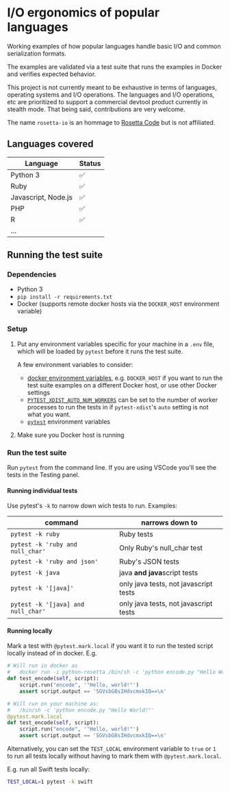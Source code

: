 # I/O ergonomics of popular languages

Working examples of how popular languages handle basic I/O and common serialization formats.

The examples are validated via a test suite that runs the examples in Docker and verifies expected behavior.

This project is not currently meant to be exhaustive in terms of languages, operating systems and I/O operations. The languages and I/O operations, etc are prioritized to support a commercial devtool product currently in stealth mode. That being said, contributions are very welcome.

The name `rosetta-io` is an hommage to [Rosetta Code](https://rosettacode.org/wiki/Rosetta_Code) but is not affiliated.

## Languages covered

| Language            | Status      |
| ------------------- | ----------- |
| Python 3            | ✅          |
| Ruby                | ✅          |
| Javascript, Node.js | ✅          |
| PHP                 | ✅          |
| R                   | ✅          |
| …                   |             |

## Running the test suite

### Dependencies

- Python 3
- `pip install -r requirements.txt`
- Docker (supports remote docker hosts via the `DOCKER_HOST` environment variable)

### Setup

1. Put any environment variables specific for your machine in a `.env` file, which will be loaded by `pytest` before it runs the test suite.

    A few environment variables to consider:
    - [docker environment variables][env-vars-docker], e.g. `DOCKER_HOST` if you want to run the test suite examples on a different Docker host, or use other Docker settings
    - [`PYTEST_XDIST_AUTO_NUM_WORKERS`][env-vars-pytest-xdist] can be set to the number of worker processes to run the tests in if `pytest-xdist`'s `auto` setting is not what you want.
    - [`pytest`][env-vars-pytest] environment variables

2. Make sure you Docker host is running

### Run the test suite

Run `pytest` from the command line. If you are using VSCode you'll see the tests in the Testing panel.

#### Running individual tests

Use pytest's `-k` to narrow down wich tests to run. Examples:

| command                            | narrows down to                       |
| ---------------------------------- | ------------------------------------- |
| `pytest -k ruby`                   | Ruby tests                            |
| `pytest -k 'ruby and null_char'`   | Only Ruby's null_char test            |
| `pytest -k 'ruby and json'`        | Ruby's JSON tests                     |
| `pytest -k java`                   | java **and** **java**script tests     |
| `pytest -k '[java]'`               | only java tests, not javascript tests |
| `pytest -k '[java] and null_char'` | only java tests, not javascript tests |

#### Running locally

Mark a test with `@pytest.mark.local` if you want it to run the tested script locally instead of in docker. E.g.

```python
# Will run in docker as
#   docker run -i python-rosetta /bin/sh -c 'python encode.py "Hello World!"'
def test_encode(self, script):
    script.run("encode", '"Hello, world!"')
    assert script.output == 'SGVsbG8sIHdvcmxkIQ==\n'

# Will run on your machine as:
#   /bin/sh -c 'python encode.py "Hello World!"'
@pytest.mark.local
def test_encode(self, script):
    script.run("encode", '"Hello, world!"')
    assert script.output == 'SGVsbG8sIHdvcmxkIQ==\n'
```

Alternatively, you can set the `TEST_LOCAL` environment variable to `true` or `1` to run all tests locally without having to mark them with `@pytest.mark.local`.

E.g. run all Swift tests locally:

```bash
TEST_LOCAL=1 pytest -k swift
```


[env-vars-docker]: https://docs.docker.com/engine/reference/commandline/cli/#environment-variables
[env-vars-pytest-xdist]: https://pytest-xdist.readthedocs.io/en/stable/distribution.html
[env-vars-pytest]: https://docs.pytest.org/en/7.4.x/reference/reference.html#environment-variables
